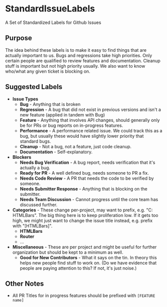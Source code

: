 # StandardIssueLabels
A Set of Standardized Labels for Github Issues

## Purpose

The idea behind these labels is to make it easy to find things that are actually important to us. Bugs and regressions take high priorities. Only certain people are qualified to review features and documentation. Cleanup stuff is important but not high priority usually. We also want to know who/what any given ticket is blocking on.

## Suggested Labels

* **Issue Types**
  * **Bug** - Anything that is broken
  * **Regression** - A bug that did not exist in previous versions and isn't a new feature (applied in tandem with Bug)
  * **Feature** - Anything that involves API changes, should generally only be for PRs or bug reports on in-progress features.
  * **Performance** - A performance related issue. We could track this as a bug, but usually these would have slightly lower priority that standard bugs.
  * **Cleanup** - Not a bug, not a feature, just code cleanup.
  * **Documentation** - Self-explanatory.
* **Blockers** 
  * **Needs Bug Verification** - A bug report, needs verification that it's actually a bug.
  * **Ready for PR** - A well defined bug, needs someone to PR a fix.
  * **Needs Code Review** - A PR that needs the code to be verified by someone.
  * **Needs Submitter Response** - Anything that is blocking on the submitter.
  * **Needs Team Discussion** - Cannot progress until the core team has discussed further.
* **Categories** - These change per-project, may want to prefix, e.g. "C: HTMLBars". The big thing here is to keep proliferation low. If it gets too high, we might just want to change the issue title instead, e.g. prefix with "[HTMLBars]".
  * **HTMLBars**
  * **Router**
  * ...
* **Miscellaneous** - These are per project and might be useful for further organization but should be kept to a minimum as well.
  * **Good for New Contributors** - What it says on the tin. In theory this helps new people find stuff to work on. (Do we have evidence that people are paying attention to this? If not, it's just noise.)

## Other Notes

* All PR Titles for in progress features should be prefixed with `[FEATURE name]`
